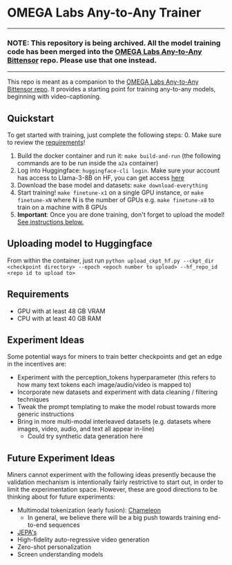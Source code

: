 # OMEGA Labs Any-to-Any Trainer

---
### NOTE: This repository is being archived. All the model training code has been merged into the [OMEGA Labs Any-to-Any Bittensor](https://github.com/omegalabsinc/omegalabs-anytoany-bittensor) repo. Please use that one instead.

---

This repo is meant as a companion to the [OMEGA Labs Any-to-Any Bittensor repo](https://github.com/omegalabsinc/omegalabs-anytoany-bittensor). It provides a starting point for training any-to-any models, beginning with video-captioning.

## Quickstart
To get started with training, just complete the following steps:
0. Make sure to review the [requirements](#requirements)!
1. Build the docker container and run it: `make build-and-run`
(the following commands are to be run inside the `a2a` container)
2. Log into Huggingface: `huggingface-cli login`. Make sure your account has access to Llama-3-8B on HF, you can get access [here](https://huggingface.co/meta-llama/Meta-Llama-3-8B)
3. Download the base model and datasets: `make download-everything`
4. Start training! `make finetune-x1` on a single GPU instance, or `make finetune-xN` where N is the number of GPUs e.g. `make finetune-x8` to train on a machine with 8 GPUs
5. **Important**: Once you are done training, don't forget to upload the model! [See instructions below.](#uploading-model-to-huggingface)

## Uploading model to Huggingface
From within the container, just run `python upload_ckpt_hf.py --ckpt_dir <checkpoint directory> --epoch <epoch number to upload> --hf_repo_id <repo id to upload to>`

## Requirements
- GPU with at least 48 GB VRAM
- CPU with at least 40 GB RAM

## Experiment Ideas
Some potential ways for miners to train better checkpoints and get an edge in the incentives are:
- Experiment with the perception_tokens hyperparameter (this refers to how many text tokens each image/audio/video is mapped to)
- Incorporate new datasets and experiment with data cleaning / filtering techniques
- Tweak the prompt templating to make the model robust towards more generic instructions
- Bring in more multi-modal interleaved datasets (e.g. datasets where images, video, audio, and text all appear in-line)
  - Could try synthetic data generation here

## Future Experiment Ideas
Miners cannot experiment with the following ideas presently because the validation mechanism is intentionally fairly restrictive to start out, in order to limit the experimentation space. However, these are good directions to be thinking about for future experiments:
- Multimodal tokenization (early fusion): [Chameleon](https://arxiv.org/abs/2405.09818)
  - In general, we believe there will be a big push towards training end-to-end sequences 
- [JEPA's](https://ai.meta.com/blog/v-jepa-yann-lecun-ai-model-video-joint-embedding-predictive-architecture/)
- High-fidelity auto-regressive video generation
- Zero-shot personalization
- Screen understanding models
